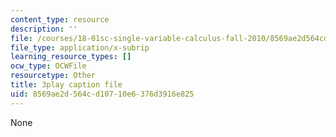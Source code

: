 ```yaml
---
content_type: resource
description: ''
file: /courses/18-01sc-single-variable-calculus-fall-2010/8569ae2d564cd10710e6376d3916e825_R9a_NHXrBcg.srt
file_type: application/x-subrip
learning_resource_types: []
ocw_type: OCWFile
resourcetype: Other
title: 3play caption file
uid: 8569ae2d-564c-d107-10e6-376d3916e825
---
```

None

